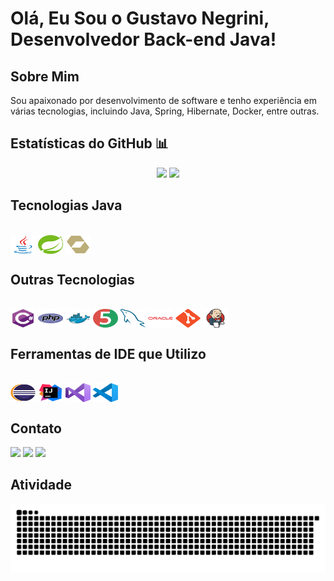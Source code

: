 # Olá, Eu Sou o Gustavo Negrini, Desenvolvedor Back-end Java!

## Sobre Mim
Sou apaixonado por desenvolvimento de software e tenho experiência em várias tecnologias, incluindo Java, Spring, Hibernate, Docker, entre outras.

## Estatísticas do GitHub 📊
<div align="center">
  <img height="180em" src="https://github-readme-stats.vercel.app/api?username=gunegrini&show_icons=true&theme=dracula&include_all_commits=true&count_private=true"/>
  <img height="180em" src="https://github-readme-stats.vercel.app/api/top-langs/?username=gunegrini&layout=compact&langs_count=7&theme=dracula"/>
</div>

## Tecnologias Java
<div style="display: inline_block"><br>
  <img align="center" alt="Gu-Java" height="30" width="40" src="https://raw.githubusercontent.com/devicons/devicon/master/icons/java/java-original.svg">
  <img align="center" alt="Gu-Spring" height="30" width="40" src="https://raw.githubusercontent.com/devicons/devicon/master/icons/spring/spring-original.svg">
  <img align="center" alt="Gu-Hibernate" height="30" width="40" src="https://raw.githubusercontent.com/devicons/devicon/master/icons/hibernate/hibernate-plain.svg">
</div>

## Outras Tecnologias
<div style="display: inline_block"><br>
  <img align="center" alt="Gu-CSharp" height="30" width="40" src="https://raw.githubusercontent.com/devicons/devicon/master/icons/csharp/csharp-original.svg">
   <img align="center" alt="Gu-PHP" height="30" width="40" src="https://raw.githubusercontent.com/devicons/devicon/master/icons/php/php-original.svg">
  <img align="center" alt="Gu-Docker" height="30" width="40" src="https://raw.githubusercontent.com/devicons/devicon/master/icons/docker/docker-original.svg">
  <img align="center" alt="Gu-HTML" height="30" width="40" src="https://raw.githubusercontent.com/devicons/devicon/master/icons/junit/junit-original.svg">
  <img align="center" alt="Gu-MySql" height="30" width="40" src="https://raw.githubusercontent.com/devicons/devicon/master/icons/mysql/mysql-original.svg">
  <img align="center" alt="Gu-Oracle" height="30" width="40" src="https://raw.githubusercontent.com/devicons/devicon/master/icons/oracle/oracle-original.svg">
  <img align="center" alt="Gu-Git" height="30" width="40" src="https://raw.githubusercontent.com/devicons/devicon/master/icons/git/git-original.svg">
  <img align="center" alt="Gu-Jenkins" height="30" width="40" src="https://raw.githubusercontent.com/devicons/devicon/master/icons/jenkins/jenkins-original.svg">
</div>

## Ferramentas de IDE que Utilizo
<div style="display: inline_block"><br>
<img align="center" alt="Gu-Eclipse" height="30" width="40" src="https://raw.githubusercontent.com/devicons/devicon/master/icons/eclipse/eclipse-original.svg">
<img align="center" alt="Gu-Intellij" height="30" width="40" src="https://raw.githubusercontent.com/devicons/devicon/master/icons/intellij/intellij-original.svg">
<img align="center" alt="Gu-Visualstudio" height="30" width="40" src="https://raw.githubusercontent.com/devicons/devicon/master/icons/visualstudio/visualstudio-original.svg">
<img align="center" alt="Gu-VsCode2022" height="30" width="40" src="https://raw.githubusercontent.com/devicons/devicon/master/icons/vscode/vscode-original.svg">
</div>

## Contato
<div> 
   <a href="https://www.linkedin.com/in/gustavonegrinim/" target="_blank"><img src="https://img.shields.io/badge/-LinkedIn-%230077B5?style=for-the-badge&logo=linkedin&logoColor=white"></a>
   <a href = "mailto:gustavo.negrini7@gmail.com"><img src="https://img.shields.io/badge/-Gmail-%23333?style=for-the-badge&logo=gmail&logoColor=white"></a>
   <a href="https://instagram.com/gu_negrini" target="_blank"><img src="https://img.shields.io/badge/-Instagram-%23E4405F?style=for-the-badge&logo=instagram&logoColor=white"></a>
</div>

## Atividade
![Snake animation](https://github.com/gunegrini/gunegrini/blob/output/github-contribution-grid-snake.svg)
